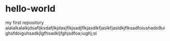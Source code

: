 # hello-world
my first repository
alalalkalalkjdsafljksdafjlkjdasjflkjsadjflkjasdlkfjaslkfjasldkjflksadfoiushado9uighsfdoiguhsadkjlgfhsadkljfghjsdfoa;iughj;oi
